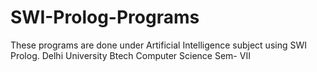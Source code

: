 # SWI-Prolog-Programs

These programs are done under Artificial Intelligence subject using SWI Prolog.
Delhi University Btech Computer Science
Sem- VII
